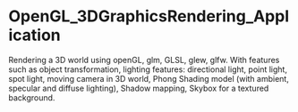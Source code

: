 # OpenGL_3DGraphicsRendering_Application

Rendering a 3D world using openGL, glm, GLSL, glew, glfw. With features such as object transformation, lighting features: directional light, point light, spot light, moving camera in 3D world, Phong Shading model (with ambient, specular and diffuse lighting), Shadow mapping, Skybox for a textured background.
